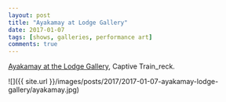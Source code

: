 ```yaml
---
layout: post
title: "Ayakamay at Lodge Gallery"
date: 2017-01-07
tags: [shows, galleries, performance art]
comments: true
---
```

[Ayakamay at the Lodge Gallery](http://www.thelodgegallery.com/ayakamay), Captive Train_reck.

![]({{ site.url }}/images/posts/2017/2017-01-07-ayakamay-lodge-gallery/ayakamay.jpg)

